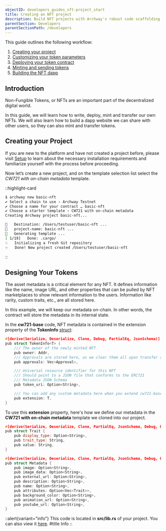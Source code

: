```yaml
---
objectID: developers_guides_nft-project_start
title: Creating an NFT project
description: Build NFT projects with Archway's robust code scaffolding templates
parentSection: Developers
parentSectionPath: /developers
---
```


This guide outlines the following workflow:

1. [Creating your project](#creating-your-project)
2. [Customizing your token parameters](#designing-your-tokens)
3. [Deploying your token contract](./2.deploy.md)
4. [Minting and sending tokens](./3.interact.md)
5. [Building the NFT dapp](./4.dapp.md)

## Introduction

Non-Fungible Tokens, or NFTs are an important part of the decentralized digital world.

In this guide, we will learn how to write, deploy, mint and transfer our own NFTs. We will also learn how to build a dapp website we can share with other users, so they can also mint and transfer tokens.

## Creating your Project

If you are new to the platform and have not created a project before, please visit [Setup](../../1.getting-started/2.setup.md) to learn about the necessary installation requirements and familiarize yourself with the process before proceeding.


Now let’s create a new project, and on the template selection list select the _CW721 with on-chain metadata_ template.

::highlight-card

```bash
$ archway new basic-nft
✔ Select a chain to use › Archway Testnet
✔ Choose a name for your contract … basic-nft
✔ Choose a starter template › CW721 with on-chain metadata
Creating Archway project basic-nft...

🔧   Destination: /Users/testuser/basic-nft ...
🔧   project-name: basic-nft ...
🔧   Generating template ...
[ 1/19]   Done: .cargo/                                                                                                           🔧   Moving generated files into: `/Users/testuser/basic-nft`...
💡   Initializing a fresh Git repository
✨   Done! New project created /Users/testuser/basic-nft
```
::

## Designing Your Tokens

The asset metadata is a critical element for any NFT. It defines information like the name, image URL, and other properties that can be pulled by NFT marketplaces to show relevant information to the users. Information like rarity, custom traits, etc., are all stored here.

In this example, we will keep our metadata on-chain. In other words, the contract will store the metadata in its internal state.

In the **cw721-base** code, NFT metadata is contained in the extension property of the **TokenInfo** <a href="https://github.com/CosmWasm/cw-nfts/blob/v0.9.3/contracts/cw721-base/src/state.rs#L91-L105" target="_blank" >struct</a>:

```cpp
#[derive(Serialize, Deserialize, Clone, Debug, PartialEq, JsonSchema)]
pub struct TokenInfo<T> {
    /// The owner of the newly minted NFT
    pub owner: Addr,
    /// Approvals are stored here, as we clear them all upon transfer and cannot accumulate much
    pub approvals: Vec<Approval>,

    /// Universal resource identifier for this NFT
    /// Should point to a JSON file that conforms to the ERC721
    /// Metadata JSON Schema
    pub token_uri: Option<String>,

    /// You can add any custom metadata here when you extend cw721-base
    pub extension: T,
}
```

To use this **extension** property, here's how we define our metadata in the **CW721 with on-chain metadata** template we cloned into our project.

```cpp
#[derive(Serialize, Deserialize, Clone, PartialEq, JsonSchema, Debug, Default)]
pub struct Trait {
    pub display_type: Option<String>,
    pub trait_type: String,
    pub value: String,
}

#[derive(Serialize, Deserialize, Clone, PartialEq, JsonSchema, Debug, Default)]
pub struct Metadata {
    pub image: Option<String>,
    pub image_data: Option<String>,
    pub external_url: Option<String>,
    pub description: Option<String>,
    pub name: Option<String>,
    pub attributes: Option<Vec<Trait>>,
    pub background_color: Option<String>,
    pub animation_url: Option<String>,
    pub youtube_url: Option<String>,
}
```

::alert{variant="info"}
This code is located in **src/lib.rs** of your project. You can also view it <a href="https://github.com/archway-network/archway-templates/blob/main/cw721/on-chain-metadata/src/lib.rs#L9-L30" target="_blank" >here</a>.
#title
Info
::
